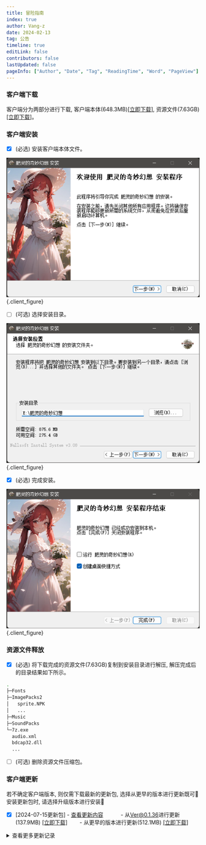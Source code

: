```yaml
---
title: 冒险指南
index: true
author: Vang-z
date: 2024-02-13
tag: 公告
timeline: true
editLink: false
contributors: false
lastUpdated: false
pageInfo: ["Author", "Date", "Tag", "ReadingTime", "Word", "PageView"]
---
```


### 客户端下载
客户端分为两部分进行下载, 客户端本体(648.3MB)[[立即下载]](http://124.221.23.198:5244/d/caomei%E5%A4%A9%E7%BF%BC%E4%BA%91%E7%9B%98%2Frfo%2Fclient%2F%E8%82%A5%E7%81%B5%E7%9A%84%E5%A5%87%E5%A6%99%E5%B9%BB%E6%83%B3_0.0.1_x64-setup.exe), 资源文件(7.63GB)[[立即下载]](http://124.221.23.198:5244/d/caomei%E5%A4%A9%E7%BF%BC%E4%BA%91%E7%9B%98%2Frfo%2Fresource%2FImagePacks2.zip)。


### 客户端安装
- [x] <a>(必选)</a> 安装客户端本体文件。

![安装客户端本体文件](./assets/images/1_0.png)
{.client_figure}

- [ ] <a>(可选)</a> 选择安装目录。

![选择安装目录](./assets/images/2_0.png)
{.client_figure}

- [x] <a>(必选)</a> 完成安装。

![完成安装](./assets/images/3_0.png)
{.client_figure}


### 资源文件释放
- [x] <a>(必选)</a> 将下载完成的资源文件(7.63GB)复制到安装目录进行解压, 解压完成后的目录结果如下所示。

```bash
.
├─Fonts
├─ImagePacks2
│   sprite.NPK
│   ...
├─Music
├─SoundPacks
└─7z.exe
  audio.xml
  bdcap32.dll
  ...
```

- [ ] <a>(可选)</a> 删除资源文件压缩包。

### 客户端更新
若不确定客户端版本, 则仅需下载最新的更新包, 选择从<a>更早的版本</a>进行更新既可🎉
安装更新包时, 请选择<a>升级版本</a>进行安装🔔

- [x] [2024-07-15更新包] - [查看更新内容](../2024-07/a25432e5-62dc-4e7d-9616-3b6065a4511a.md)　
　　- 从<a>Ver@0.1.36</a>进行更新(137.9MB) [[立即下载]](http://124.221.23.198:5244/d/caomei%E5%A4%A9%E7%BF%BC%E4%BA%91%E7%9B%98%2Frfo%2Fclient%2F%E8%82%A5%E7%81%B5%E7%9A%84%E5%A5%87%E5%A6%99%E5%B9%BB%E6%83%B3_0.1.37_a_x64-setup.exe)
　　- 从<a>更早的版本</a>进行更新(512.1MB) [[立即下载]](http://124.221.23.198:5244/d/caomei%E5%A4%A9%E7%BF%BC%E4%BA%91%E7%9B%98%2Frfo%2Fclient%2F%E8%82%A5%E7%81%B5%E7%9A%84%E5%A5%87%E5%A6%99%E5%B9%BB%E6%83%B3_0.1.37_b_x64-setup.exe)

<details>
 <summary>查看更多更新记录</summary>

- [x] [2024-07-06更新包] - [查看更新内容](../2024-07/051ac32f-6e88-4b48-bd6b-624418ad8632.md)　
　　- 从<a>Ver@0.1.35</a>进行更新(65.3MB) ~~[[立即下载]]()~~
　　- 从<a>更早的版本</a>进行更新(501.7MB) ~~[[立即下载]]()~~

- [x] [2024-07-05更新包] - [查看更新内容](../2024-07/b83d7cc0-b051-443f-89a9-f869e7ee4bb3.md)　
　　- 从<a>Ver@0.1.34</a>进行更新(451.0MB) ~~[[立即下载]]()~~
　　- 从<a>更早的版本</a>进行更新(501.5MB) ~~[[立即下载]]()~~

- [x] [2024-06-20更新包] - [查看更新内容](../2024-06/99e1e541-c4f8-4ff9-a945-9adcf678581e.md)　
　　- 从<a>Ver@0.1.33</a>进行更新(67.9MB) ~~[[立即下载]]()~~
　　- 从<a>更早的版本</a>进行更新(124.2MB) ~~[[立即下载]]()~~

- [x] [2024-06-18更新包] - [查看更新内容](../2024-06/6b1c81c2-7f19-4e89-b094-fc230f4d40fa.md)　
　　- 从<a>Ver@0.1.32</a>进行更新(67.8MB) ~~[[立即下载]]()~~
　　- 从<a>更早的版本</a>进行更新(124.2MB) ~~[[立即下载]]()~~

- [x] [2024-06-17更新包] - [查看更新内容](../2024-06/3563484b-bcfa-4e9f-994a-4ae8e26c26b0.md)　
　　- 从<a>Ver@0.1.31</a>进行更新(73.5MB) ~~[[立即下载]]()~~
　　- 从<a>更早的版本</a>进行更新(124.2MB) ~~[[立即下载]]()~~

- [x] [2024-06-16更新包] - [查看更新内容](../2024-06/b891fbd5-3441-43fb-841d-d8aad7ada497.md)　
　　- 从<a>Ver@0.1.30</a>进行更新(70.0MB) ~~[[立即下载]]()~~
　　- 从<a>更早的版本</a>进行更新(118.4MB) ~~[[立即下载]]()~~

- [x] [2024-06-06更新包] - [查看更新内容](../2024-06/afd8c09b-2a2d-4254-b271-c45aff4e6b5a.md)　
　　- 从<a>Ver@0.1.29</a>进行更新(77.6MB) ~~[[立即下载]]()~~
　　- 从<a>更早的版本</a>进行更新(118.4MB) ~~[[立即下载]]()~~

- [x] [2024-06-01更新包] - [查看更新内容](../2024-06/d927dd76-1ddf-4404-92e2-ed40cdc9c16f.md)　
　　- 从<a>Ver@0.1.28</a>进行更新(67.8MB)  ~~[[立即下载]]()~~
　　- 从<a>更早的版本</a>进行更新(108.7MB)  ~~[[立即下载]]()~~

- [x] [2024-05-10更新包] - [查看更新内容](../2024-05/cd3da0c9-9501-4e2b-a86c-f7fef58fcfdd.md)　
　　- 从<a>Ver@0.1.27</a>进行更新(68.6MB) ~~[[立即下载]]()~~
　　- 从<a>更早的版本</a>进行更新(109.5MB) ~~[[立即下载]]()~~

- [x] [2024-05-09更新包] - [查看更新内容](../2024-05/b0fcb687-2883-41d5-a173-c17f93ea940d.md)　
　　- 从<a>Ver@0.1.26</a>进行更新(86.4MB) ~~[[立即下载]]()~~
　　- 从<a>更早的版本</a>进行更新(109.5MB) ~~[[立即下载]]()~~

- [x] [2024-04-28更新包] - [查看更新内容](../2024-04/b25ff3bd-6f0c-46de-a738-017cbc84f657.md)　
　　- 从<a>Ver@0.1.25</a>进行更新(68.8MB) ~~[[立即下载]]()~~
　　- 从<a>更早的版本</a>进行更新(91.7MB) ~~[[立即下载]]()~~

- [x] [2024-04-19更新包] - [查看更新内容](../2024-04/fc008b67-0548-47ac-bd68-084500e82d0c.md)　
　　- 从<a>Ver@0.1.24</a>进行更新(68.8MB) ~~[[立即下载]]()~~
　　- 从<a>更早的版本</a>进行更新(91.7MB) ~~[[立即下载]]()~~

- [x] [2024-04-18更新包] - [查看更新内容](../2024-04/a0c378ad-0874-4f9a-937f-f5b66d94567d.md)　
　　- 从<a>Ver@0.1.23</a>进行更新(69.3MB) ~~[[立即下载]]()~~
　　- 从<a>更早的版本</a>进行更新(91.5MB) ~~[[立即下载]]()~~

- [x] [2024-04-15更新包] - [查看更新内容](../2024-04/347b2b8b-35cd-4f75-bd4e-1784e85b1195.md)　
　　- 从<a>Ver@0.1.22</a>进行更新(68.9MB) ~~[[立即下载]]()~~
　　- 从<a>更早的版本</a>进行更新(91.4MB) ~~[[立即下载]]()~~

- [x] [2024-04-12更新包] - [查看更新内容](../2024-04/65c34b89-e724-462f-91c9-519a190984b6.md)　
　　- 从<a>Ver@0.1.21</a>进行更新(68.6MB) ~~[[立即下载]]()~~
　　- 从<a>更早的版本</a>进行更新(91MB) ~~[[立即下载]]()~~

- [x] [2024-04-10更新包] - [查看更新内容](../2024-04/1d754013-b2fb-4869-a8b9-372bd6239756.md)　
　　- 从<a>Ver@0.1.20</a>进行更新(81.4MB) ~~[[立即下载]]()~~
　　- 从<a>更早的版本</a>进行更新(91MB) ~~[[立即下载]]()~~

- [x] [2024-04-07更新包] - [查看更新内容](../2024-04/69a41eaa-ad73-41d1-9a8c-ba1b08100b56.md)　
　　- 从<a>Ver@0.1.19</a>进行更新(68.6MB) ~~[[立即下载]]()~~
　　- 从<a>更早的版本</a>进行更新(78.3MB) ~~[[立即下载]]()~~

- [x] [2024-04-06更新包] - [查看更新内容](../2024-04/5031421f-c436-462f-93aa-4cfc181a11d0.md)　
　　- 从<a>Ver@0.1.18</a>进行更新(69MB) ~~[[立即下载]]()~~
　　- 从<a>更早的版本</a>进行更新(78.3MB) ~~[[立即下载]]()~~

- [x] [2024-04-03更新包] - [查看更新内容](../2024-04/1d15893c-e903-474e-bed8-5167d7d706ea.md)<br />　　- 从<a>Ver@0.1.17</a>进行更新(71.6MB) ~~<a>[Google Drive(推荐)]</a>~~/~~<a>[百度网盘]</a>~~<br />　　- 从<a>更早的版本</a>进行更新(77.9MB) ~~<a>[Google Drive(推荐)]</a>~~/~~<a>[百度网盘]</a>~~

- [x] [2024-04-02更新包] - [查看更新内容](../2024-04/bc12e67d-3141-4747-aa88-8e37a9f998e4.md)<br />　　- 从<a>Ver@0.1.16</a>进行更新(68.7MB) ~~<a>[Google Drive(推荐)]</a>~~/~~<a>[百度网盘]</a>~~<br />　　- 从<a>更早的版本</a>进行更新(75MB) ~~<a>[Google Drive(推荐)]</a>~~/~~<a>[百度网盘]</a>~~

- [x] [2024-04-01更新包] - [查看更新内容](../2024-04/a3f1e4a3-0e5f-4855-a6ef-5ee8e6875298.md)<br />　　- 从<a>Ver@0.1.15</a>进行更新(68.6MB) ~~<a>[Google Drive(推荐)]</a>~~/~~<a>[百度网盘]</a>~~<br />　　- 从<a>更早的版本</a>进行更新(75MB) ~~<a>[Google Drive(推荐)]</a>~~/~~<a>[百度网盘]</a>~~

- [x] [2024-03-29更新包] - [查看更新内容](../2024-03/bf1942f1-477d-4b0b-9451-b96c1a052005.md)<br />　　- 从<a>Ver@0.1.14</a>进行更新(70.8MB) ~~<a>[Google Drive(推荐)]</a>~~/~~<a>[百度网盘]</a>~~<br />　　- 从<a>更早的版本</a>进行更新(75MB) ~~<a>[Google Drive(推荐)]</a>~~/~~<a>[百度网盘]</a>~~

- [x] [2024-03-19更新包] - [查看更新内容](../2024-03/accdd904-6604-4d96-b0eb-9f0776cfcf03.md)<br />　　- 从<a>Ver@0.1.13</a>进行更新(68.7MB) ~~<a>[Google Drive(推荐)]</a>~~/~~<a>[百度网盘]</a>~~<br />　　- 从<a>更早的版本</a>进行更新(72.9MB) ~~<a>[Google Drive(推荐)]</a>~~/~~<a>[百度网盘]</a>~~

- [x] [2024-03-16更新包] - [查看更新内容](../2024-03/30013ea3-97fa-408b-91a7-1af78cc6a670.md)<br />　　- 从<a>Ver@0.1.12</a>进行更新(70.9MB) ~~<a>[Google Drive(推荐)]</a>~~/~~<a>[百度网盘]</a>~~<br />　　- 从<a>更早的版本</a>进行更新(72.8MB) ~~<a>[Google Drive(推荐)]</a>~~/~~<a>[百度网盘]</a>~~

- [x] [2024-03-11更新包] - [查看更新内容](../2024-03/e33dc64d-ad8c-44b0-9eba-b8b9a3237817.md)<br />　　- 从<a>Ver@0.1.11</a>进行更新(68.7MB) ~~<a>[Google Drive(推荐)]</a>~~/~~<a>[百度网盘]</a>~~<br />　　- 从<a>更早的版本</a>进行更新(70.6MB) ~~<a>[Google Drive(推荐)]</a>~~/~~<a>[百度网盘]</a>~~

- [x] [2024-03-08更新包] - [查看更新内容](../2024-03/7851d9fd-a393-466d-a58a-4718117e2d48.md)<br />　　- 从<a>Ver@0.1.10</a>进行更新(68.7MB) ~~<a>[Google Drive(推荐)]</a>~~/~~<a>[百度网盘]</a>~~<br />　　- 从<a>更早的版本</a>进行更新(70.6MB) ~~<a>[Google Drive(推荐)]</a>~~/~~<a>[百度网盘]</a>~~

- [x] [2024-03-04更新包] - [查看更新内容](../2024-03/9850938e-a268-49cd-9e8b-7c20e37d0b40.md)<br />　　- 从<a>Ver@0.1.9</a>进行更新(68.7MB) ~~<a>[Google Drive(推荐)]</a>~~/~~<a>[百度网盘]</a>~~<br />　　- 从<a>更早的版本</a>进行更新(70.6MB) ~~<a>[Google Drive(推荐)]</a>~~/~~<a>[百度网盘]</a>~~

- [x] [2024-03-02更新包] - [查看更新内容](../2024-03/6c0649b2-9151-454a-b913-b9d16f3abaf6.md)<br />　　- 从<a>Ver@0.1.8</a>进行更新(68.7MB) ~~<a>[Google Drive(推荐)]</a>~~/~~<a>[百度网盘]</a>~~<br />　　- 从<a>更早的版本</a>进行更新(70.6MB) ~~<a>[Google Drive(推荐)]</a>~~/~~<a>[百度网盘]</a>~~

- [x] [2024-02-29更新包] - [查看更新内容](../2024-02/5680dbe0-d822-4405-8f40-391af8f4defd.md)<br />　　- 从<a>Ver@0.1.7</a>进行更新(9.8MB) ~~<a>[Google Drive(推荐)]</a>~~/~~<a>[百度网盘]</a>~~<br />　　- 从<a>更早的版本</a>进行更新(70.6MB) ~~<a>[Google Drive(推荐)]</a>~~/~~<a>[百度网盘]</a>~~

- [x] [2024-02-28更新包] - [查看更新内容](../2024-02/fa1e445b-dff6-42ca-add8-a77a42675359.md)<br />　　- 从<a>Ver@0.1.6</a>进行更新(69MB) ~~<a>[Google Drive(推荐)]</a>~~/~~<a>[百度网盘]</a>~~<br />　　- 从<a>更早的版本</a>进行更新(70.6MB) ~~<a>[Google Drive(推荐)]</a>~~/~~<a>[百度网盘]</a>~~

- [x] [2024-02-27更新包] - [查看更新内容](../2024-02/58a2ce87-97a3-47c2-8555-f62b8642f86b.md)<br />　　- 从<a>Ver@0.1.5</a>进行更新(68.6MB) ~~<a>[Google Drive(推荐)]</a>~~/~~<a>[百度网盘]</a>~~<br />　　- 从<a>更早的版本</a>进行更新(70.3MB) ~~<a>[Google Drive(推荐)]</a>~~/~~<a>[百度网盘]</a>~~

- [x] [2024-02-26更新包] - [查看更新内容](../2024-02/d2989548-9aad-46d0-80ee-f92ac6b228fb.md)<br />　　- 从<a>Ver@0.1.4</a>进行更新(68.6MB) ~~<a>[Google Drive(推荐)]</a>~~/~~<a>[百度网盘]</a>~~<br />　　- 从<a>更早的版本</a>进行更新(70.2MB) ~~<a>[Google Drive(推荐)]</a>~~/~~<a>[百度网盘]</a>~~

- [x] [2024-02-23更新包] - [查看更新内容](../2024-02/9369c207-9d4e-4056-9f91-60245bcb98e2.md)<br />　　- 从<a>Ver@0.1.3</a>进行更新(69MB) ~~<a>[Google Drive(推荐)]</a>~~/~~<a>[百度网盘]</a>~~<br />　　- 从<a>更早的版本</a>进行更新(70.3MB) ~~<a>[Google Drive(推荐)]</a>~~/~~<a>[百度网盘]</a>~~

- [x] [2024-02-21更新包] - [查看更新内容](../2024-02/c25ea640-1a9a-40c7-b8fc-e54a71bd0a91.md)<br />　　- 从<a>Ver@0.1.2</a>进行更新(68.8MB) ~~<a>[Google Drive(推荐)]</a>~~/~~<a>[百度网盘]</a>~~<br />　　- 从<a>更早的版本</a>进行更新(70.1MB) ~~<a>[Google Drive(推荐)]</a>~~/~~<a>[百度网盘]</a>~~

- [x] [2024-02-18更新包] - [查看更新内容](../2024-02/5c3ad5b4-ecf9-49b2-bb99-940609ab29c3.md)<br />　　- 从<a>Ver@0.1.1</a>进行更新(68.8MB) ~~<a>[Google Drive(推荐)]</a>~~/~~<a>[百度网盘]</a>~~<br />　　- 从<a>更早的版本</a>进行更新(70.1MB) ~~<a>[Google Drive(推荐)]</a>~~/~~<a>[百度网盘]</a>~~

- [x] [2024-02-16更新包] - [查看更新内容](../2024-02/641911d6-5b26-45ca-aef4-0cfe9a8f7c12.md)<br />　　- 从<a>Ver@0.1.0</a>进行更新(70.1MB) ~~<a>[Google Drive(推荐)]</a>~~/~~<a>[百度网盘]</a>~~<br />　　- 从<a>更早的版本</a>进行更新(70.1MB) ~~<a>[Google Drive(推荐)]</a>~~/~~<a>[百度网盘]</a>~~

---
- [x] [2024-02-07更新包<a>[内测]</a>] - [查看更新内容](../2024-02/12d90ad0-aeb4-45fc-81d6-a89810b5e192.md)<br />　　- 从<a>Ver@0.0.17</a>进行更新(68.6MB) ~~<a>[Google Drive(推荐)]</a>~~/~~<a>[百度网盘]</a>~~

- [x] [2024-02-06更新包<a>[内测]</a>] - [查看更新内容](../2024-02/68b7cf8d-ff3a-4235-af69-439f6b14001f.md)<br />　　- 从<a>Ver@0.0.16</a>进行更新(68.6MB) ~~<a>[Google Drive(推荐)]</a>~~/~~<a>[百度网盘]</a>~~

- [x] [2024-02-05更新包<a>[内测]</a>] - [查看更新内容](../2024-02/807dfb85-9ef8-4b38-a2ff-16280106319d.md)<br />　　- 从<a>Ver@0.0.15</a>进行更新(68.6MB) ~~<a>[Google Drive(推荐)]</a>~~/~~<a>[百度网盘]</a>~~

- [x] [2024-02-04更新包<a>[内测]</a>] - [查看更新内容](../2024-02/8e213010-6651-4305-911b-7545d411804b.md)<br />　　- 从<a>Ver@0.0.14</a>进行更新(68.6MB) ~~<a>[Google Drive(推荐)]</a>~~/~~<a>[百度网盘]</a>~~

- [x] [2024-02-03更新包<a>[内测]</a>] - [查看更新内容](../2024-02/a0436542-6366-4623-8c5b-9735fa25a816.md)<br />　　- 从<a>Ver@0.0.13</a>进行更新(222.6MB) ~~<a>[Google Drive(推荐)]</a>~~/~~<a>[百度网盘]</a>~~

- [x] [2024-02-01更新包<a>[内测]</a>] - [查看更新内容](../2024-02/c9bfefc1-ae26-43ca-b1f2-3b399a82044b.md)<br />　　- 从<a>Ver@0.0.12</a>进行更新(68.6MB) ~~<a>[Google Drive(推荐)]</a>~~/~~<a>[百度网盘]</a>~~

- [x] [2024-01-29更新包<a>[内测]</a>] - [查看更新内容](../2024-01/bb7e9d56-56ee-4e3a-8d17-eb8e6d24f02d.md)<br />　　- 从<a>Ver@0.0.11</a>进行更新(68.7MB) ~~<a>[Google Drive(推荐)]</a>~~/~~<a>[百度网盘]</a>~~

- [x] [2024-01-24更新包<a>[内测]</a>] - [查看更新内容](../2024-01/c1c3789e-18d9-471e-9ba9-13cc83fc1adf.md)<br />　　- 从<a>Ver@0.0.10</a>进行更新(68.7MB) ~~<a>[Google Drive(推荐)]</a>~~/~~<a>[百度网盘]</a>~~

- [x] [2024-01-22更新包<a>[内测]</a>] - [查看更新内容](../2024-01/6af19118-c6c4-4b56-8845-ffa6f1d4d615.md)<br />　　- 从<a>Ver@0.0.9</a>进行更新(68.8MB) ~~<a>[Google Drive(推荐)]</a>~~/~~<a>[百度网盘]</a>~~

- [x] [2024-01-18更新包<a>[内测]</a>] - [查看更新内容](../2024-01/298cf0ee-cea7-48a8-b4bd-7b713b790eba.md)<br />　　- 从<a>Ver@0.0.8</a>进行更新(68.8MB) ~~<a>[Google Drive(推荐)]</a>~~/~~<a>[百度网盘]</a>~~

- [x] [2024-01-14更新包<a>[内测]</a>] - [查看更新内容](../2024-01/e020e4b5-3c7d-495c-a23a-3afffde9c6dc.md)<br />　　- 从<a>Ver@0.0.7</a>进行更新(68.8MB) ~~<a>[Google Drive(推荐)]</a>~~/~~<a>[百度网盘]</a>~~

- [x] [2024-01-08更新包<a>[内测]</a>] - [查看更新内容](../2024-01/b07a0563-eeee-41a0-9e0b-5e3e5c62eaf7.md)<br />　　- 从<a>Ver@0.0.6</a>进行更新(70.8MB) ~~<a>[Google Drive(推荐)]</a>~~/~~<a>[百度网盘]</a>~~

- [x] [2024-01-05更新包<a>[内测]</a>] - [查看更新内容](../2024-01/a7ce6082-eff5-4785-9841-9216e87df128.md)<br />　　- 从<a>Ver@0.0.5</a>进行更新(75.7MB) ~~<a>[Google Drive(推荐)]</a>~~/~~<a>[百度网盘]</a>~~

- [x] [2024-01-04更新包<a>[内测]</a>] - [查看更新内容](../2024-01/8ce13598-925b-401f-93a6-4c5f874177c4.md)<br />　　- 从<a>Ver@0.0.4</a>进行更新(68.6MB) ~~<a>[Google Drive(推荐)]</a>~~/~~<a>[百度网盘]</a>~~

- [x] [2024-01-02更新包<a>[内测]</a>] - [查看更新内容](../2024-01/d79a80f1-14f9-49b3-a966-d15e84329a83.md)<br />　　- 从<a>Ver@0.0.3</a>进行更新(68.8MB) ~~<a>[Google Drive(推荐)]</a>~~/~~<a>[百度网盘]</a>~~

- [x] [2024-01-01更新包<a>[内测]</a>] - [查看更新内容](../2024-01/76583657-d0f7-4f3f-b797-968832b06c3d.md)<br />　　- 从<a>Ver@0.0.2</a>进行更新(68.6MB) ~~<a>[Google Drive(推荐)]</a>~~/~~<a>[百度网盘]</a>~~

- [x] [2023-12-31更新包<a>[内测]</a>] - [查看更新内容](../2023-12/170243c1-608d-44a5-8608-6d78059ed11c.md)<br />　　- 从<a>Ver@0.0.1</a>进行更新(66.2MB) ~~<a>[Google Drive(推荐)]</a>~~/~~<a>[百度网盘]</a>~~
</details>